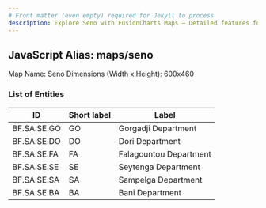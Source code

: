 ```yaml
---
# Front matter (even empty) required for Jekyll to process
description: Explore Seno with FusionCharts Maps – Detailed features for seamless integration. Try now & enhance your data visualization today! 
---
```


## JavaScript Alias: maps/seno

Map Name: Seno
Dimensions (Width x Height): 600x460

### List of Entities

ID | Short label | Label
---|---|---|
BF.SA.SE.GO|GO|Gorgadji Department
BF.SA.SE.DO|DO|Dori Department
BF.SA.SE.FA|FA|Falagountou Department
BF.SA.SE.SE|SE|Seytenga Department
BF.SA.SE.SA|SA|Sampelga Department
BF.SA.SE.BA|BA|Bani Department

